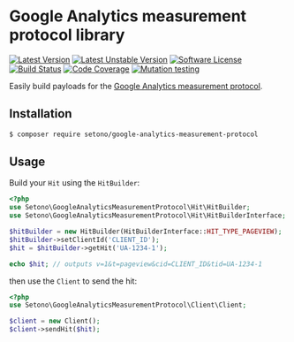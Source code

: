 # Google Analytics measurement protocol library

[![Latest Version][ico-version]][link-packagist]
[![Latest Unstable Version][ico-unstable-version]][link-packagist]
[![Software License][ico-license]](LICENSE)
[![Build Status][ico-github-actions]][link-github-actions]
[![Code Coverage][ico-code-coverage]][link-code-coverage]
[![Mutation testing][ico-infection]][link-infection]

Easily build payloads for the [Google Analytics measurement protocol](https://developers.google.com/analytics/devguides/collection/protocol/v1).

## Installation

```bash
$ composer require setono/google-analytics-measurement-protocol
```

## Usage

Build your `Hit` using the `HitBuilder`:

```php
<?php
use Setono\GoogleAnalyticsMeasurementProtocol\Hit\HitBuilder;
use Setono\GoogleAnalyticsMeasurementProtocol\Hit\HitBuilderInterface;

$hitBuilder = new HitBuilder(HitBuilderInterface::HIT_TYPE_PAGEVIEW);
$hitBuilder->setClientId('CLIENT_ID');
$hit = $hitBuilder->getHit('UA-1234-1');

echo $hit; // outputs v=1&t=pageview&cid=CLIENT_ID&tid=UA-1234-1
```

then use the `Client` to send the hit:

```php
<?php
use Setono\GoogleAnalyticsMeasurementProtocol\Client\Client;

$client = new Client();
$client->sendHit($hit);
```

[ico-version]: https://poser.pugx.org/setono/google-analytics-measurement-protocol/v/stable
[ico-unstable-version]: https://poser.pugx.org/setono/google-analytics-measurement-protocol/v/unstable
[ico-license]: https://poser.pugx.org/setono/google-analytics-measurement-protocol/license
[ico-github-actions]: https://github.com/Setono/google-analytics-measurement-protocol/workflows/build/badge.svg
[ico-code-coverage]: https://codecov.io/gh/Setono/google-analytics-measurement-protocol/branch/master/graph/badge.svg
[ico-infection]: https://img.shields.io/endpoint?style=flat&url=https%3A%2F%2Fbadge-api.stryker-mutator.io%2Fgithub.com%2FSetono%2Fgoogle-analytics-measurement-protocol%2Fmaster

[link-packagist]: https://packagist.org/packages/setono/google-analytics-measurement-protocol
[link-github-actions]: https://github.com/Setono/google-analytics-measurement-protocol/actions
[link-code-coverage]: https://codecov.io/gh/Setono/google-analytics-measurement-protocol
[link-infection]: https://dashboard.stryker-mutator.io/reports/github.com/Setono/google-analytics-measurement-protocol/master
